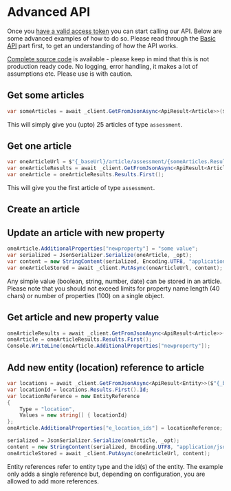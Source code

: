 # Advanced API <!-- omit in toc -->

Once you [have a valid access token](aquire_token.md) you can start calling our API. Below are some advanced examples of how to do so. Please read through the [Basic API](basic.md) part first, to get an understanding of how the API works.

[Complete source code](full_source.md) is available - please keep in mind that this is not production ready code. No logging, error handling, it makes a lot of assumptions etc. Please use is with caution.

## Get some articles

```csharp
var someArticles = await _client.GetFromJsonAsync<ApiResult<Article>>($"{_baseUrl}/article/assessment", _opt);
```

This will simply give you (upto) 25 articles of type `assessment`.

## Get one article

```csharp
var oneArticleUrl = $"{_baseUrl}/article/assessment/{someArticles.Results.First().Id}";
var oneArticleResults = await _client.GetFromJsonAsync<ApiResult<Article>>(oneArticleUrl, _opt);
var oneArticle = oneArticleResults.Results.First();
```

This will give you the first article of type `assessment`.

## Create an article


## Update an article with new property

```csharp
oneArticle.AdditionalProperties["newproperty"] = "some value";	
var serialized = JsonSerializer.Serialize(oneArticle, _opt);
var content = new StringContent(serialized, Encoding.UTF8, "application/json");
var oneArticleStored = await _client.PutAsync(oneArticleUrl, content);
```

Any simple value (boolean, string, number, date) can be stored in an article. Please note that you should not exceed limits for property name length (40 chars) or number of properties (100) on a single object.

## Get article and new property value
```csharp
oneArticleResults = await _client.GetFromJsonAsync<ApiResult<Article>>(oneArticleUrl, _opt);
oneArticle = oneArticleResults.Results.First();
Console.WriteLine(oneArticle.AdditionalProperties["newproperty"]);
```

## Add new entity (location) reference to article

```csharp
var locations = await _client.GetFromJsonAsync<ApiResult<Entity>>($"{_baseUrl}/entity/location", _opt);
var locationId = locations.Results.First().Id;
var locationReference = new EntityReference
{
    Type = "location",
    Values = new string[] { locationId}
};
oneArticle.AdditionalProperties["e_location_ids"] = locationReference;

serialized = JsonSerializer.Serialize(oneArticle, _opt);
content = new StringContent(serialized, Encoding.UTF8, "application/json");
oneArticleStored = await _client.PutAsync(oneArticleUrl, content);
```

Entity references refer to entity type and the id(s) of the entity. The example only adds a single reference but, depending on configuration, you are allowed to add more references.